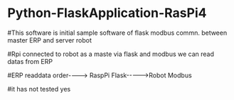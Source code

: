 ﻿# Python-FlaskApplication-RasPi4

#This software is initial sample software of flask modbus commn. between master ERP and server robot

#Rpi connected to robot as a maste via flask and modbus we can read datas from ERP

#ERP readdata order----> RaspPi Flask----->Robot Modbus

#it has not tested yes
